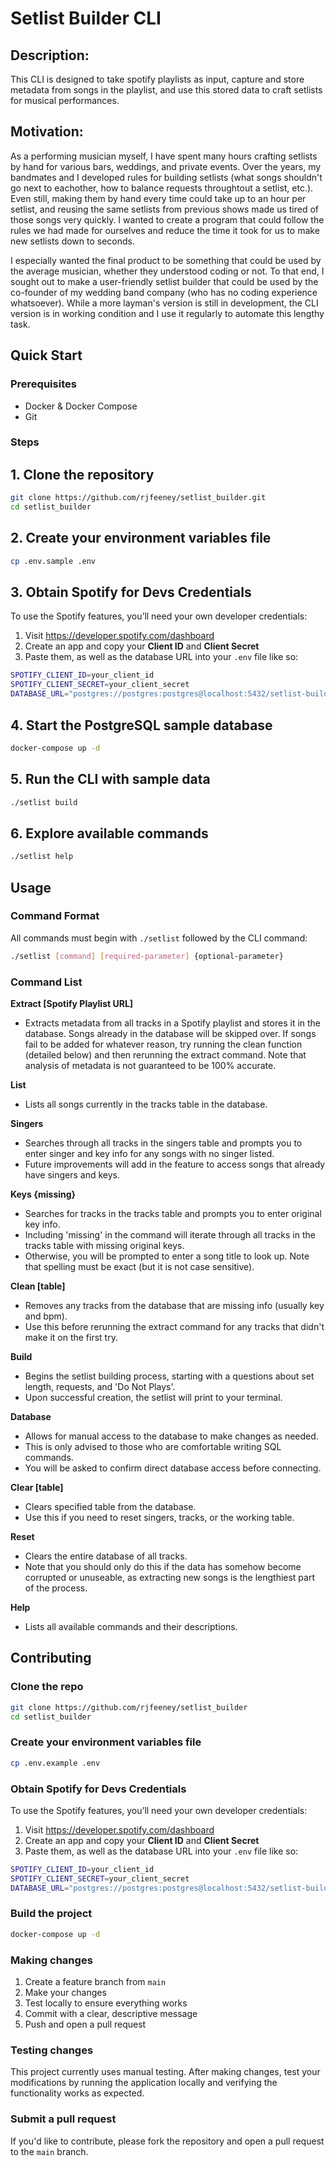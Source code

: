 # **Setlist Builder CLI**

## Description:
This CLI is designed to take spotify playlists as input, capture and store metadata from songs in the playlist, and use this stored data to craft setlists for musical performances.

## Motivation:
As a performing musician myself, I have spent many hours crafting setlists by hand for various bars, weddings, and private events. Over the years, my bandmates and I developed rules for building setlists (what songs shouldn't go next to eachother, how to balance requests throughtout a setlist, etc.). Even still, making them by hand every time could take up to an hour per setlist, and reusing the same setlists from previous shows made us tired of those songs very quickly. I wanted to create a program that could follow the rules we had made for ourselves and reduce the time it took for us to make new setlists down to seconds.

I especially wanted the final product to be something that could be used by the average musician, whether they understood coding or not. To that end, I sought out to make a user-friendly setlist builder that could be used by the co-founder of my wedding band company (who has no coding experience whatsoever). While a more layman's version is still in development, the CLI version is in working condition and I use it regularly to automate this lengthy task.

## Quick Start

### Prerequisites
- Docker & Docker Compose
- Git

### Steps

## 1. Clone the repository
```bash
git clone https://github.com/rjfeeney/setlist_builder.git
cd setlist_builder
```

## 2. Create your environment variables file
```bash
cp .env.sample .env
```

## 3. Obtain Spotify for Devs Credentials
To use the Spotify features, you’ll need your own developer credentials:

1. Visit https://developer.spotify.com/dashboard  
2. Create an app and copy your **Client ID** and **Client Secret**  
3. Paste them, as well as the database URL into your `.env` file like so:

```bash
SPOTIFY_CLIENT_ID=your_client_id
SPOTIFY_CLIENT_SECRET=your_client_secret
DATABASE_URL="postgres://postgres:postgres@localhost:5432/setlist-builder?sslmode=disable"
```

## 4.  Start the PostgreSQL sample database
```bash
docker-compose up -d
```

## 5. Run the CLI with sample data
```bash
./setlist build
```

## 6. Explore available commands
```bash
./setlist help
```

## Usage

### Command Format
All commands must begin with `./setlist` followed by the CLI command:

```bash
./setlist [command] [required-parameter] {optional-parameter}
```

### Command List

**Extract [Spotify Playlist URL]**
- Extracts metadata from all tracks in a Spotify playlist and stores it in the database. Songs already in the database will be skipped over. If songs fail to be added for whatever reason, try running the clean function (detailed below) and then rerunning the extract command. Note that analysis of metadata is not guaranteed to be 100% accurate.

**List**
- Lists all songs currently in the tracks table in the database.

**Singers**
- Searches through all tracks in the singers table and prompts you to enter singer and key info for any songs with no singer listed.
- Future improvements will add in the feature to access songs that already have singers and keys.

**Keys {missing}**
- Searches for tracks in the tracks table and prompts you to enter original key info.
- Including 'missing' in the command will iterate through all tracks in the tracks table with missing original keys.
- Otherwise, you will be prompted to enter a song title to look up. Note that spelling must be exact (but it is not case sensitive).

**Clean [table]**
- Removes any tracks from the database that are missing info (usually key and bpm).
- Use this before rerunning the extract command for any tracks that didn't make it on the first try.

**Build**
- Begins the setlist building process, starting with a questions about set length, requests, and 'Do Not Plays'.
- Upon successful creation, the setlist will print to your terminal.

**Database**
- Allows for manual access to the database to make changes as needed.
- This is only advised to those who are comfortable writing SQL commands.
- You will be asked to confirm direct database access before connecting.

**Clear [table]**
- Clears specified table from the database.
- Use this if you need to reset singers, tracks, or the working table.

**Reset**
- Clears the entire database of all tracks.
- Note that you should only do this if the data has somehow become corrupted or unuseable, as extracting new songs is the lengthiest part of the process.

**Help**
- Lists all available commands and their descriptions.


## Contributing

### Clone the repo
```bash
git clone https://github.com/rjfeeney/setlist_builder
cd setlist_builder
```

### Create your environment variables file
```bash
cp .env.example .env
```

### Obtain Spotify for Devs Credentials
To use the Spotify features, you’ll need your own developer credentials:

1. Visit https://developer.spotify.com/dashboard  
2. Create an app and copy your **Client ID** and **Client Secret**  
3. Paste them, as well as the database URL into your `.env` file like so:

```bash
SPOTIFY_CLIENT_ID=your_client_id
SPOTIFY_CLIENT_SECRET=your_client_secret
DATABASE_URL="postgres://postgres:postgres@localhost:5432/setlist-builder?sslmode=disable"
```

### Build the project
```bash
docker-compose up -d
```

### Making changes
1. Create a feature branch from `main`
2. Make your changes
3. Test locally to ensure everything works
4. Commit with a clear, descriptive message
5. Push and open a pull request

### Testing changes
This project currently uses manual testing. After making changes, test your modifications by running the application locally and verifying the functionality works as expected.

### Submit a pull request
If you'd like to contribute, please fork the repository and open a pull request to the `main` branch.


